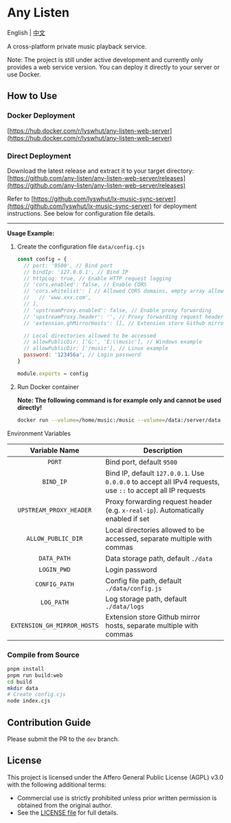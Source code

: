 # Any Listen

English | [中文](README_zh.md)

A cross-platform private music playback service.

Note: The project is still under active development and currently only provides a web service version. You can deploy it directly to your server or use Docker.

## How to Use

### Docker Deployment

[https://hub.docker.com/r/lyswhut/any-listen-web-server](https://hub.docker.com/r/lyswhut/any-listen-web-server)

### Direct Deployment

Download the latest release and extract it to your target directory: [https://github.com/any-listen/any-listen-web-server/releases](https://github.com/any-listen/any-listen-web-server/releases)

Refer to [https://github.com/lyswhut/lx-music-sync-server](https://github.com/lyswhut/lx-music-sync-server) for deployment instructions. See below for configuration file details.

---

**Usage Example:**

1. Create the configuration file `data/config.cjs`

    ```js
    const config = {
      // port: '9500', // Bind port
      // bindIp: '127.0.0.1', // Bind IP
      // httpLog: true, // Enable HTTP request logging
      // 'cors.enabled': false, // Enable CORS
      // 'cors.whitelist': [ // Allowed CORS domains, empty array allows all domains
      //   // 'www.xxx.com',
      // ],
      // 'upstreamProxy.enabled': false, // Enable proxy forwarding
      // 'upstreamProxy.header': '', // Proxy forwarding request header (e.g. `x-real-ip`)
      // 'extension.ghMirrorHosts': [], // Extension store Github mirror hosts

      // Local directories allowed to be accessed
      // allowPublicDir: ['G:', 'E:\\music'], // Windows example
      // allowPublicDir: ['/music'], // Linux example
      password: '123456a', // Login password
    }

    module.exports = config
    ```

2. Run Docker container

    **Note: The following command is for example only and cannot be used directly!**

    ```bash
    docker run --volume=/home/music:/music --volume=/data:/server/data -p 8080:9500 -d test:latest
    ```

Environment Variables

|        Variable Name        | Description                                                                                                 |
| :-------------------------: | ----------------------------------------------------------------------------------------------------------- |
|           `PORT`            | Bind port, default `9500`                                                                                   |
|          `BIND_IP`          | Bind IP, default `127.0.0.1`. Use `0.0.0.0` to accept all IPv4 requests, use `::` to accept all IP requests |
|   `UPSTREAM_PROXY_HEADER`   | Proxy forwarding request header (e.g. `x-real-ip`). Automatically enabled if set                            |
|     `ALLOW_PUBLIC_DIR`      | Local directories allowed to be accessed, separate multiple with commas                                     |
|         `DATA_PATH`         | Data storage path, default `./data`                                                                         |
|         `LOGIN_PWD`         | Login password                                                                                              |
|        `CONFIG_PATH`        | Config file path, default `./data/config.js`                                                                |
|         `LOG_PATH`          | Log storage path, default `./data/logs`                                                                     |
| `EXTENSION_GH_MIRROR_HOSTS` | Extension store Github mirror hosts, separate multiple with commas                                          |

### Compile from Source

```bash
pnpm install
pnpm run build:web
cd build
mkdir data
# Create config.cjs
node index.cjs
```

## Contribution Guide
Please submit the PR to the `dev` branch.

## License

This project is licensed under the Affero General Public License (AGPL) v3.0 with the following additional terms:

- Commercial use is strictly prohibited unless prior written permission is obtained from the original author.
- See the [LICENSE file](LICENSE) for full details.
